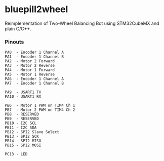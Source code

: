 # bluepill2wheel
Reimplementation of Two-Wheel Balancing Bot using STM32CubeMX and plain C/C++.

### Pinouts

```
PA0  - Encoder 1 Channel A
PA1  - Encoder 1 Channel B
PA2  - Motor 2 Forward
PA3  - Motor 2 Reverse
PA4  - Motor 1 Forward
PA5  - Motor 1 Reverse
PA6  - Encoder 1 Channel A
PA7  - Encoder 1 Channel B

PA9  - USART1 TX
PA10 - USART1 RX

PB6  - Motor 1 PWM on TIM4 Ch 1
PB7  - Motor 2 PWM on TIM4 Ch 2
PB8  - RESERVED
PB9  - RESERVED
PB10 - I2C SCL
PB11 - I2C SDA
PB12 - SPI2 Slave Select
PB13 - SPI2 SCK
PB14 - SPI2 MISO
PB15 - SPI2 MOSI

PC13 - LED
```